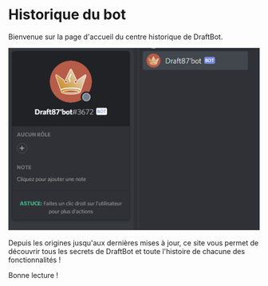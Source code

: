 # Historique du bot

Bienvenue sur la page d'accueil du centre historique de DraftBot.

![Le bot &#xE0; ses d&#xE9;buts &#x1F60D; ](.gitbook/assets/image%20%28103%29.png)

Depuis les origines jusqu'aux dernières mises à jour, ce site vous permet de découvrir tous les secrets de DraftBot et toute l'histoire de chacune des fonctionnalités !   
  
Bonne lecture !


